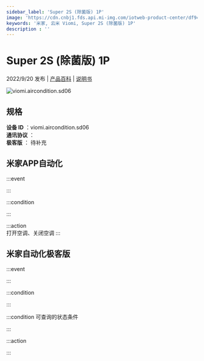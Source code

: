 ```yaml
---
sidebar_label: 'Super 2S (除菌版) 1P'
image: 'https://cdn.cnbj1.fds.api.mi-img.com/iotweb-product-center/df943c16749c8a7546eed2b59326c80c_1657956173833.png?GalaxyAccessKeyId=AKVGLQWBOVIRQ3XLEW&Expires=9223372036854775807&Signature=lP0abcwiA3ue6kE+H36A7jZx7yM='
keywords: '米家, 云米 Viomi, Super 2S (除菌版) 1P'
description : ''
---
```

# Super 2S (除菌版) 1P

2022/9/20 发布 | [产品百科](https://home.mi.com/webapp/content/baike/product/index.html?model=viomi.aircondition.sd06/) | [说明书](https://home.mi.com/views/introduction.html?model=viomi.aircondition.sd06&region=cn)

![viomi.aircondition.sd06](https://cdn.cnbj1.fds.api.mi-img.com/iotweb-product-center/df943c16749c8a7546eed2b59326c80c_1657956173833.png?GalaxyAccessKeyId=AKVGLQWBOVIRQ3XLEW&Expires=9223372036854775807&Signature=lP0abcwiA3ue6kE+H36A7jZx7yM=)

## 规格  
> 
**设备 ID** ：viomi.aircondition.sd06  
**通讯协议** ：  
**极客版**  ： 待补充 


## 米家APP自动化  

:::event  

:::

:::condition  

:::

:::action   
打开空调、关闭空调
:::

## 米家自动化极客版  

:::event  

:::

:::condition  

:::

:::condition 可查询的状态条件  

:::

:::action  

:::

        
